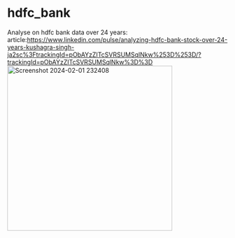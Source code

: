 # hdfc_bank
Analyse on hdfc bank data over 24 years:
article:https://www.linkedin.com/pulse/analyzing-hdfc-bank-stock-over-24-years-kushagra-singh-ja2sc%3FtrackingId=pObAYzZITcSVRSUMSqlNkw%253D%253D/?trackingId=pObAYzZITcSVRSUMSqlNkw%3D%3D
<img width="377" alt="Screenshot 2024-02-01 232408" src="https://github.com/techkushagra/hdfc_bank/assets/74396339/a15377fe-b5cd-418a-8eff-9d4f86f1cd14">

